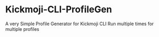 # Kickmoji-CLI-ProfileGen
A very Simple Profile Generator for Kickmoji CLI 
Run multiple times for multiple profiles
